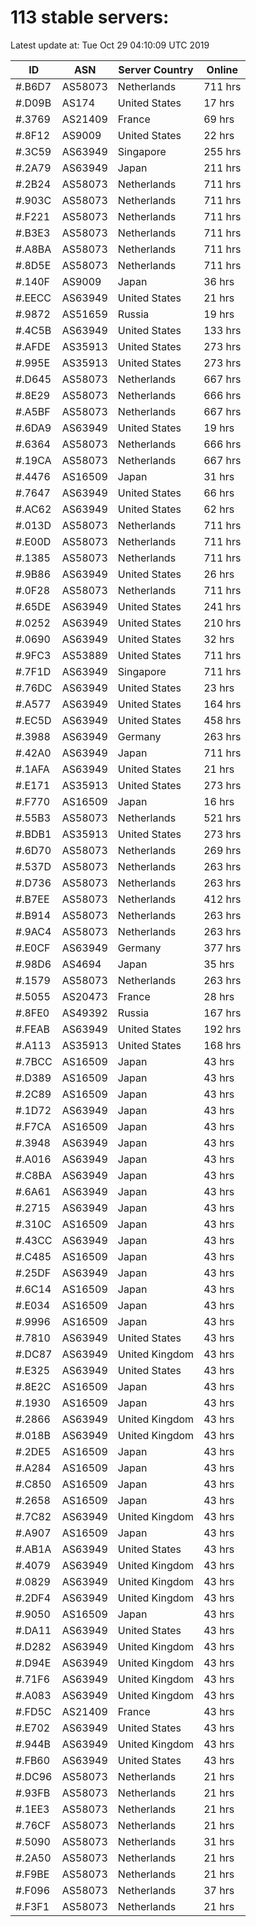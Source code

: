 # 113 stable servers:

Latest update at: Tue Oct 29 04:10:09 UTC 2019

| ID | ASN | Server Country | Online |
| -- | --- | -------------- | ------ |
| #.B6D7 | AS58073 | Netherlands | 711 hrs |
| #.D09B | AS174 | United States | 17 hrs |
| #.3769 | AS21409 | France | 69 hrs |
| #.8F12 | AS9009 | United States | 22 hrs |
| #.3C59 | AS63949 | Singapore | 255 hrs |
| #.2A79 | AS63949 | Japan | 211 hrs |
| #.2B24 | AS58073 | Netherlands | 711 hrs |
| #.903C | AS58073 | Netherlands | 711 hrs |
| #.F221 | AS58073 | Netherlands | 711 hrs |
| #.B3E3 | AS58073 | Netherlands | 711 hrs |
| #.A8BA | AS58073 | Netherlands | 711 hrs |
| #.8D5E | AS58073 | Netherlands | 711 hrs |
| #.140F | AS9009 | Japan | 36 hrs |
| #.EECC | AS63949 | United States | 21 hrs |
| #.9872 | AS51659 | Russia | 19 hrs |
| #.4C5B | AS63949 | United States | 133 hrs |
| #.AFDE | AS35913 | United States | 273 hrs |
| #.995E | AS35913 | United States | 273 hrs |
| #.D645 | AS58073 | Netherlands | 667 hrs |
| #.8E29 | AS58073 | Netherlands | 666 hrs |
| #.A5BF | AS58073 | Netherlands | 667 hrs |
| #.6DA9 | AS63949 | United States | 19 hrs |
| #.6364 | AS58073 | Netherlands | 666 hrs |
| #.19CA | AS58073 | Netherlands | 667 hrs |
| #.4476 | AS16509 | Japan | 31 hrs |
| #.7647 | AS63949 | United States | 66 hrs |
| #.AC62 | AS63949 | United States | 62 hrs |
| #.013D | AS58073 | Netherlands | 711 hrs |
| #.E00D | AS58073 | Netherlands | 711 hrs |
| #.1385 | AS58073 | Netherlands | 711 hrs |
| #.9B86 | AS63949 | United States | 26 hrs |
| #.0F28 | AS58073 | Netherlands | 711 hrs |
| #.65DE | AS63949 | United States | 241 hrs |
| #.0252 | AS63949 | United States | 210 hrs |
| #.0690 | AS63949 | United States | 32 hrs |
| #.9FC3 | AS53889 | United States | 711 hrs |
| #.7F1D | AS63949 | Singapore | 711 hrs |
| #.76DC | AS63949 | United States | 23 hrs |
| #.A577 | AS63949 | United States | 164 hrs |
| #.EC5D | AS63949 | United States | 458 hrs |
| #.3988 | AS63949 | Germany | 263 hrs |
| #.42A0 | AS63949 | Japan | 711 hrs |
| #.1AFA | AS63949 | United States | 21 hrs |
| #.E171 | AS35913 | United States | 273 hrs |
| #.F770 | AS16509 | Japan | 16 hrs |
| #.55B3 | AS58073 | Netherlands | 521 hrs |
| #.BDB1 | AS35913 | United States | 273 hrs |
| #.6D70 | AS58073 | Netherlands | 269 hrs |
| #.537D | AS58073 | Netherlands | 263 hrs |
| #.D736 | AS58073 | Netherlands | 263 hrs |
| #.B7EE | AS58073 | Netherlands | 412 hrs |
| #.B914 | AS58073 | Netherlands | 263 hrs |
| #.9AC4 | AS58073 | Netherlands | 263 hrs |
| #.E0CF | AS63949 | Germany | 377 hrs |
| #.98D6 | AS4694 | Japan | 35 hrs |
| #.1579 | AS58073 | Netherlands | 263 hrs |
| #.5055 | AS20473 | France | 28 hrs |
| #.8FE0 | AS49392 | Russia | 167 hrs |
| #.FEAB | AS63949 | United States | 192 hrs |
| #.A113 | AS35913 | United States | 168 hrs |
| #.7BCC | AS16509 | Japan | 43 hrs |
| #.D389 | AS16509 | Japan | 43 hrs |
| #.2C89 | AS16509 | Japan | 43 hrs |
| #.1D72 | AS63949 | Japan | 43 hrs |
| #.F7CA | AS16509 | Japan | 43 hrs |
| #.3948 | AS63949 | Japan | 43 hrs |
| #.A016 | AS63949 | Japan | 43 hrs |
| #.C8BA | AS63949 | Japan | 43 hrs |
| #.6A61 | AS63949 | Japan | 43 hrs |
| #.2715 | AS63949 | Japan | 43 hrs |
| #.310C | AS16509 | Japan | 43 hrs |
| #.43CC | AS63949 | Japan | 43 hrs |
| #.C485 | AS16509 | Japan | 43 hrs |
| #.25DF | AS63949 | Japan | 43 hrs |
| #.6C14 | AS16509 | Japan | 43 hrs |
| #.E034 | AS16509 | Japan | 43 hrs |
| #.9996 | AS16509 | Japan | 43 hrs |
| #.7810 | AS63949 | United States | 43 hrs |
| #.DC87 | AS63949 | United Kingdom | 43 hrs |
| #.E325 | AS63949 | United States | 43 hrs |
| #.8E2C | AS16509 | Japan | 43 hrs |
| #.1930 | AS16509 | Japan | 43 hrs |
| #.2866 | AS63949 | United Kingdom | 43 hrs |
| #.018B | AS63949 | United Kingdom | 43 hrs |
| #.2DE5 | AS16509 | Japan | 43 hrs |
| #.A284 | AS16509 | Japan | 43 hrs |
| #.C850 | AS16509 | Japan | 43 hrs |
| #.2658 | AS16509 | Japan | 43 hrs |
| #.7C82 | AS63949 | United Kingdom | 43 hrs |
| #.A907 | AS16509 | Japan | 43 hrs |
| #.AB1A | AS63949 | United States | 43 hrs |
| #.4079 | AS63949 | United Kingdom | 43 hrs |
| #.0829 | AS63949 | United Kingdom | 43 hrs |
| #.2DF4 | AS63949 | United Kingdom | 43 hrs |
| #.9050 | AS16509 | Japan | 43 hrs |
| #.DA11 | AS63949 | United States | 43 hrs |
| #.D282 | AS63949 | United Kingdom | 43 hrs |
| #.D94E | AS63949 | United Kingdom | 43 hrs |
| #.71F6 | AS63949 | United Kingdom | 43 hrs |
| #.A083 | AS63949 | United Kingdom | 43 hrs |
| #.FD5C | AS21409 | France | 43 hrs |
| #.E702 | AS63949 | United States | 43 hrs |
| #.944B | AS63949 | United Kingdom | 43 hrs |
| #.FB60 | AS63949 | United States | 43 hrs |
| #.DC96 | AS58073 | Netherlands | 21 hrs |
| #.93FB | AS58073 | Netherlands | 21 hrs |
| #.1EE3 | AS58073 | Netherlands | 21 hrs |
| #.76CF | AS58073 | Netherlands | 21 hrs |
| #.5090 | AS58073 | Netherlands | 31 hrs |
| #.2A50 | AS58073 | Netherlands | 21 hrs |
| #.F9BE | AS58073 | Netherlands | 21 hrs |
| #.F096 | AS58073 | Netherlands | 37 hrs |
| #.F3F1 | AS58073 | Netherlands | 21 hrs |

